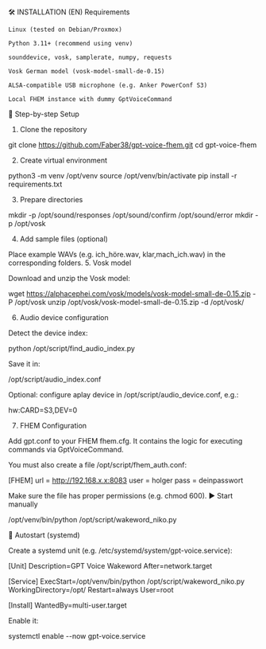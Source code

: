 🛠️ INSTALLATION (EN)
Requirements

    Linux (tested on Debian/Proxmox)

    Python 3.11+ (recommend using venv)

    sounddevice, vosk, samplerate, numpy, requests

    Vosk German model (vosk-model-small-de-0.15)

    ALSA-compatible USB microphone (e.g. Anker PowerConf S3)

    Local FHEM instance with dummy GptVoiceCommand

🔧 Step-by-step Setup
1. Clone the repository

git clone https://github.com/Faber38/gpt-voice-fhem.git
cd gpt-voice-fhem

2. Create virtual environment

python3 -m venv /opt/venv
source /opt/venv/bin/activate
pip install -r requirements.txt

3. Prepare directories

mkdir -p /opt/sound/responses /opt/sound/confirm /opt/sound/error
mkdir -p /opt/vosk

4. Add sample files (optional)

Place example WAVs (e.g. ich_höre.wav, klar,mach_ich.wav) in the corresponding folders.
5. Vosk model

Download and unzip the Vosk model:

wget https://alphacephei.com/vosk/models/vosk-model-small-de-0.15.zip -P /opt/vosk
unzip /opt/vosk/vosk-model-small-de-0.15.zip -d /opt/vosk/

6. Audio device configuration

Detect the device index:

python /opt/script/find_audio_index.py

Save it in:

/opt/script/audio_index.conf

Optional: configure aplay device in /opt/script/audio_device.conf, e.g.:

hw:CARD=S3,DEV=0

7. FHEM Configuration

Add gpt.conf to your FHEM fhem.cfg. It contains the logic for executing commands via GptVoiceCommand.

You must also create a file /opt/script/fhem_auth.conf:

[FHEM]
url = http://192.168.x.x:8083
user = holger
pass = deinpasswort

Make sure the file has proper permissions (e.g. chmod 600).
▶️ Start manually

/opt/venv/bin/python /opt/script/wakeword_niko.py

🚀 Autostart (systemd)

Create a systemd unit (e.g. /etc/systemd/system/gpt-voice.service):

[Unit]
Description=GPT Voice Wakeword
After=network.target

[Service]
ExecStart=/opt/venv/bin/python /opt/script/wakeword_niko.py
WorkingDirectory=/opt/
Restart=always
User=root

[Install]
WantedBy=multi-user.target

Enable it:

systemctl enable --now gpt-voice.service
